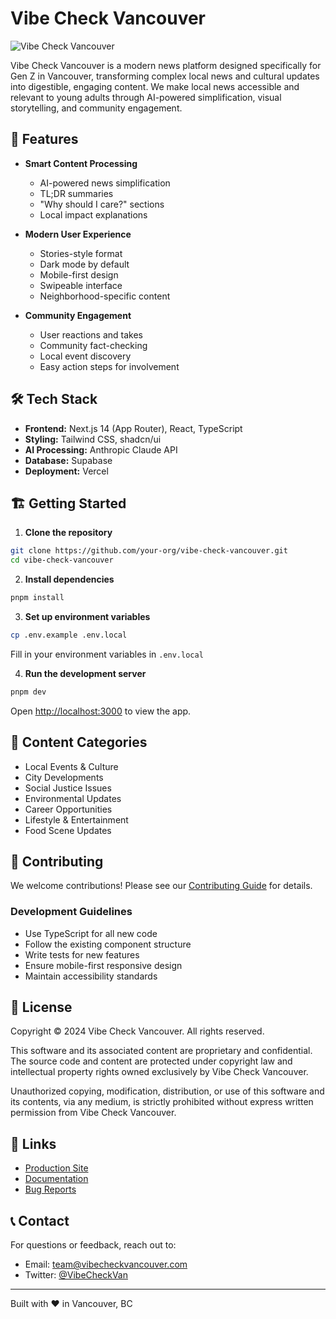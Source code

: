 # Vibe Check Vancouver

![Vibe Check Vancouver](public/images/banner.webp)

Vibe Check Vancouver is a modern news platform designed specifically for Gen Z in Vancouver, transforming complex local news and cultural updates into digestible, engaging content. We make local news accessible and relevant to young adults through AI-powered simplification, visual storytelling, and community engagement.

## 🚀 Features

- **Smart Content Processing**
  - AI-powered news simplification
  - TL;DR summaries
  - "Why should I care?" sections
  - Local impact explanations

- **Modern User Experience**
  - Stories-style format
  - Dark mode by default
  - Mobile-first design
  - Swipeable interface
  - Neighborhood-specific content

- **Community Engagement**
  - User reactions and takes
  - Community fact-checking
  - Local event discovery
  - Easy action steps for involvement

## 🛠️ Tech Stack

- **Frontend:** Next.js 14 (App Router), React, TypeScript
- **Styling:** Tailwind CSS, shadcn/ui
- **AI Processing:** Anthropic Claude API
- **Database:** Supabase
- **Deployment:** Vercel

## 🏗️ Getting Started

1. **Clone the repository**
```bash
git clone https://github.com/your-org/vibe-check-vancouver.git
cd vibe-check-vancouver
```

2. **Install dependencies**
```bash
pnpm install
```

3. **Set up environment variables**
```bash
cp .env.example .env.local
```
Fill in your environment variables in `.env.local`

4. **Run the development server**
```bash
pnpm dev
```

Open [http://localhost:3000](http://localhost:3000) to view the app.

## 📱 Content Categories

- Local Events & Culture
- City Developments
- Social Justice Issues
- Environmental Updates
- Career Opportunities
- Lifestyle & Entertainment
- Food Scene Updates

## 🤝 Contributing

We welcome contributions! Please see our [Contributing Guide](CONTRIBUTING.md) for details.

### Development Guidelines

- Use TypeScript for all new code
- Follow the existing component structure
- Write tests for new features
- Ensure mobile-first responsive design
- Maintain accessibility standards

## 📄 License

Copyright © 2024 Vibe Check Vancouver. All rights reserved.

This software and its associated content are proprietary and confidential. The source code and content are protected under copyright law and intellectual property rights owned exclusively by Vibe Check Vancouver.

Unauthorized copying, modification, distribution, or use of this software and its contents, via any medium, is strictly prohibited without express written permission from Vibe Check Vancouver.

## 🔗 Links

- [Production Site](https://vibecheckvancouver.com)
- [Documentation](https://docs.vibecheckvancouver.com)
- [Bug Reports](https://github.com/your-org/vibe-check-vancouver/issues)

## 📞 Contact

For questions or feedback, reach out to:
- Email: team@vibecheckvancouver.com
- Twitter: [@VibeCheckVan](https://twitter.com/vibecheckvan)

---

Built with ❤️ in Vancouver, BC

